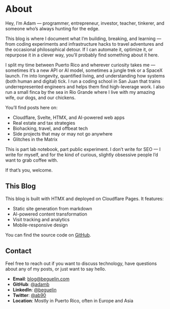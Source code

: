 # About

Hey, I’m Adam — programmer, entrepreneur, investor, teacher, tinkerer, and someone who’s always hunting for the edge.

This blog is where I document what I’m building, breaking, and learning — from coding experiments and infrastructure hacks to travel adventures and the occasional philosophical detour. If I can automate it, optimize it, or repurpose it in a clever way, you’ll probably find something about it here.

I split my time between Puerto Rico and wherever curiosity takes me — sometimes it’s a new API or AI model, sometimes a jungle trek or a SpaceX launch. I’m into longevity, quantified living, and understanding how systems (both human and digital) tick. I run a coding school in San Juan that trains underrepresented engineers and helps them find high-leverage work.  I also run a small finca by the sea in Rio Grande where I live with my amazing wife, our dogs, and our chickens.  

You’ll find posts here on:

- Cloudflare, Svelte, HTMX, and AI-powered web apps  
- Real estate and tax strategies  
- Biohacking, travel, and offbeat tech  
- Side projects that may or may not go anywhere  
- Glitches in the Matrix  

This is part lab notebook, part public experiment. I don’t write for SEO — I write for myself, and for the kind of curious, slightly obsessive people I’d want to grab coffee with.

If that’s you, welcome.


## This Blog

This blog is built with HTMX and deployed on Cloudflare Pages. It features:

- Static site generation from markdown
- AI-powered content transformation 
- Visit tracking and analytics
- Mobile-responsive design

You can find the source code on [GitHub](https://github.com/adamb/blog/).

## Contact

Feel free to reach out if you want to discuss technology, have questions about any of my posts, or just want to say hello.

- **Email**: blog@beguelin.com
- **GitHub**: [@adamb](https://github.com/adamb)
- **LinkedIn**: [@beguelin](https://linkedin.com/in/beguelin)
- **Twitter**: [@ab90](https://twitter.com/ab90)
- **Location**: Mostly in Puerto Rico, often in Europe and Asia